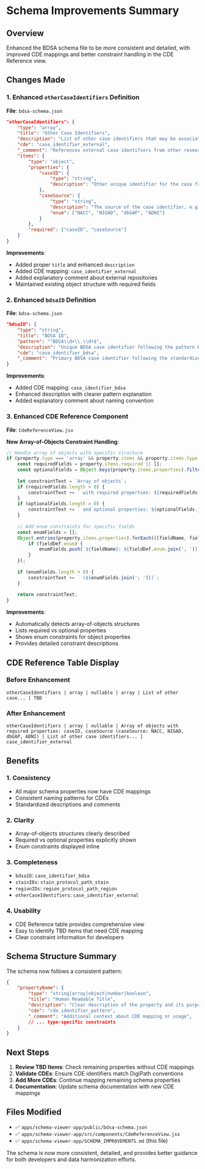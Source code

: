 # Schema Improvements Summary

## Overview
Enhanced the BDSA schema file to be more consistent and detailed, with improved CDE mappings and better constraint handling in the CDE Reference view.

## Changes Made

### 1. **Enhanced `otherCaseIdentifiers` Definition**
**File**: `bdsa-schema.json`

```json
"otherCaseIdentifiers": {
    "type": "array",
    "title": "Other Case Identifiers", 
    "description": "List of other case identifiers that may be associated with the case, each including a caseID and a caseSource from external repositories.",
    "cde": "case_identifier_external",
    "_comment": "References external case identifiers from other research repositories. Each entry must include both caseID and caseSource.",
    "items": {
        "type": "object",
        "properties": {
            "caseID": {
                "type": "string",
                "description": "Other unique identifier for the case from other repositories."
            },
            "caseSource": {
                "type": "string",
                "description": "The source of the case identifier, e.g., NACC, NIGAD, dbGAP, ADNI.",
                "enum": ["NACC", "NIGAD", "dbGAP", "ADNI"]
            }
        },
        "required": ["caseID", "caseSource"]
    }
}
```

**Improvements**:
- Added proper `title` and enhanced `description`
- Added CDE mapping: `case_identifier_external`
- Added explanatory comment about external repositories
- Maintained existing object structure with required fields

### 2. **Enhanced `bdsaID` Definition**
**File**: `bdsa-schema.json`

```json
"bdsaID": {
    "type": "string",
    "title": "BDSA ID",
    "pattern": "^BDSA\\d+\\.\\d+$",
    "description": "Unique BDSA case identifier following the pattern BDSA followed by numbers (example: \"BDSA1.33\")",
    "cde": "case_identifier_bdsa",
    "_comment": "Primary BDSA case identifier following the standardized naming convention. Must match pattern BDSA followed by numeric identifier."
}
```

**Improvements**:
- Added CDE mapping: `case_identifier_bdsa`
- Enhanced description with clearer pattern explanation
- Added explanatory comment about naming convention

### 3. **Enhanced CDE Reference Component**
**File**: `CdeReferenceView.jsx`

**New Array-of-Objects Constraint Handling**:
```javascript
// Handle array of objects with specific structure
if (property.type === 'array' && property.items && property.items.type === 'object' && property.items.properties) {
    const requiredFields = property.items.required || [];
    const optionalFields = Object.keys(property.items.properties).filter(key => !requiredFields.includes(key));
    
    let constraintText = `Array of objects`;
    if (requiredFields.length > 0) {
        constraintText += ` with required properties: ${requiredFields.join(', ')}`;
    }
    if (optionalFields.length > 0) {
        constraintText += ` and optional properties: ${optionalFields.join(', ')}`;
    }
    
    // Add enum constraints for specific fields
    const enumFields = [];
    Object.entries(property.items.properties).forEach(([fieldName, fieldDef]) => {
        if (fieldDef.enum) {
            enumFields.push(`${fieldName}: ${fieldDef.enum.join(', ')}`);
        }
    });
    
    if (enumFields.length > 0) {
        constraintText += ` (${enumFields.join('; ')})`;
    }
    
    return constraintText;
}
```

**Improvements**:
- Automatically detects array-of-objects structures
- Lists required vs optional properties
- Shows enum constraints for object properties
- Provides detailed constraint descriptions

## CDE Reference Table Display

### Before Enhancement
```
otherCaseIdentifiers | array | nullable | array | List of other case... | TBD
```

### After Enhancement  
```
otherCaseIdentifiers | array | nullable | Array of objects with required properties: caseID, caseSource (caseSource: NACC, NIGAD, dbGAP, ADNI) | List of other case identifiers... | case_identifier_external
```

## Benefits

### 1. **Consistency**
- All major schema properties now have CDE mappings
- Consistent naming patterns for CDEs
- Standardized descriptions and comments

### 2. **Clarity**
- Array-of-objects structures clearly described
- Required vs optional properties explicitly shown
- Enum constraints displayed inline

### 3. **Completeness**
- `bdsaID`: `case_identifier_bdsa`
- `stainIDs`: `stain_protocol_path_stain`  
- `regionIDs`: `region_protocol_path_region`
- `otherCaseIdentifiers`: `case_identifier_external`

### 4. **Usability**
- CDE Reference table provides comprehensive view
- Easy to identify TBD items that need CDE mapping
- Clear constraint information for developers

## Schema Structure Summary

The schema now follows a consistent pattern:

```json
{
    "propertyName": {
        "type": "string|array|object|number|boolean",
        "title": "Human Readable Title",
        "description": "Clear description of the property and its purpose",
        "cde": "cde_identifier_pattern",
        "_comment": "Additional context about CDE mapping or usage",
        // ... type-specific constraints
    }
}
```

## Next Steps

1. **Review TBD Items**: Check remaining properties without CDE mappings
2. **Validate CDEs**: Ensure CDE identifiers match DigiPath conventions
3. **Add More CDEs**: Continue mapping remaining schema properties
4. **Documentation**: Update schema documentation with new CDE mappings

## Files Modified

- ✅ `apps/schema-viewer-app/public/bdsa-schema.json`
- ✅ `apps/schema-viewer-app/src/components/CdeReferenceView.jsx`
- ✅ `apps/schema-viewer-app/SCHEMA_IMPROVEMENTS.md` (this file)

The schema is now more consistent, detailed, and provides better guidance for both developers and data harmonization efforts.
